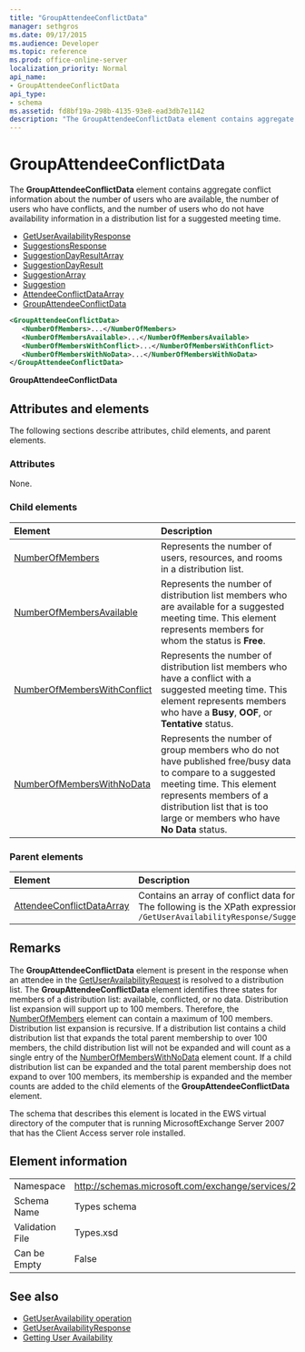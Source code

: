 ```yaml
---
title: "GroupAttendeeConflictData"
manager: sethgros
ms.date: 09/17/2015
ms.audience: Developer
ms.topic: reference
ms.prod: office-online-server
localization_priority: Normal
api_name:
- GroupAttendeeConflictData
api_type:
- schema
ms.assetid: fd8bf19a-298b-4135-93e8-ead3db7e1142
description: "The GroupAttendeeConflictData element contains aggregate conflict information about the number of users who are available, the number of users who have conflicts, and the number of users who do not have availability information in a distribution list for a suggested meeting time."
---
```


# GroupAttendeeConflictData

The **GroupAttendeeConflictData** element contains aggregate conflict information about the number of users who are available, the number of users who have conflicts, and the number of users who do not have availability information in a distribution list for a suggested meeting time. 
  
- [GetUserAvailabilityResponse](getuseravailabilityresponse.md)
- [SuggestionsResponse](suggestionsresponse.md)
- [SuggestionDayResultArray](suggestiondayresultarray.md)
- [SuggestionDayResult](suggestiondayresult.md)
- [SuggestionArray](suggestionarray.md)
- [Suggestion](suggestion.md)
- [AttendeeConflictDataArray](attendeeconflictdataarray.md)
- [GroupAttendeeConflictData](groupattendeeconflictdata.md)
  
```xml
<GroupAttendeeConflictData>
   <NumberOfMembers>...</NumberOfMembers>
   <NumberOfMembersAvailable>...</NumberOfMembersAvailable>
   <NumberOfMembersWithConflict>...</NumberOfMembersWithConflict>
   <NumberOfMembersWithNoData>...</NumberOfMembersWithNoData>
</GroupAttendeeConflictData>
```

**GroupAttendeeConflictData**

## Attributes and elements

The following sections describe attributes, child elements, and parent elements.
  
### Attributes

None.
  
### Child elements

|**Element**|**Description**|
|:-----|:-----|
|[NumberOfMembers](numberofmembers.md) <br/> |Represents the number of users, resources, and rooms in a distribution list.  <br/> |
|[NumberOfMembersAvailable](numberofmembersavailable.md) <br/> |Represents the number of distribution list members who are available for a suggested meeting time. This element represents members for whom the status is **Free**.  <br/> |
|[NumberOfMembersWithConflict](numberofmemberswithconflict.md) <br/> |Represents the number of distribution list members who have a conflict with a suggested meeting time. This element represents members who have a **Busy**, **OOF**, or **Tentative** status.  <br/> |
|[NumberOfMembersWithNoData](numberofmemberswithnodata.md) <br/> |Represents the number of group members who do not have published free/busy data to compare to a suggested meeting time. This element represents members of a distribution list that is too large or members who have **No Data** status.  <br/> |
   
### Parent elements

|**Element**|**Description**|
|:-----|:-----|
|[AttendeeConflictDataArray](attendeeconflictdataarray.md) <br/> |Contains an array of conflict data for queried attendees identified in the [GetUserAvailability operation](getuseravailability-operation.md).  <br/> The following is the XPath expression to this element:  <br/>  `/GetUserAvailabilityResponse/SuggestionsResponse/SuggestionDayResultArray/SuggestionDayResult[i]/SuggestionArray/Suggestion[i]/AttendeeConflictDataArray` <br/> |
   
## Remarks

The **GroupAttendeeConflictData** element is present in the response when an attendee in the [GetUserAvailabilityRequest](getuseravailabilityrequest.md) is resolved to a distribution list. The **GroupAttendeeConflictData** element identifies three states for members of a distribution list: available, conflicted, or no data. Distribution list expansion will support up to 100 members. Therefore, the [NumberOfMembers](numberofmembers.md) element can contain a maximum of 100 members. Distribution list expansion is recursive. If a distribution list contains a child distribution list that expands the total parent membership to over 100 members, the child distribution list will not be expanded and will count as a single entry of the [NumberOfMembersWithNoData](numberofmemberswithnodata.md) element count. If a child distribution list can be expanded and the total parent membership does not expand to over 100 members, its membership is expanded and the member counts are added to the child elements of the **GroupAttendeeConflictData** element. 
  
The schema that describes this element is located in the EWS virtual directory of the computer that is running MicrosoftExchange Server 2007 that has the Client Access server role installed.
  
## Element information

|||
|:-----|:-----|
|Namespace  <br/> |http://schemas.microsoft.com/exchange/services/2006/types  <br/> |
|Schema Name  <br/> |Types schema  <br/> |
|Validation File  <br/> |Types.xsd  <br/> |
|Can be Empty  <br/> |False  <br/> |
   
## See also

- [GetUserAvailability operation](getuseravailability-operation.md)
- [GetUserAvailabilityResponse](getuseravailabilityresponse.md)
- [Getting User Availability](https://msdn.microsoft.com/library/d4133fcb-9b0f-4e6b-aadf-a389da83516a%28Office.15%29.aspx)

